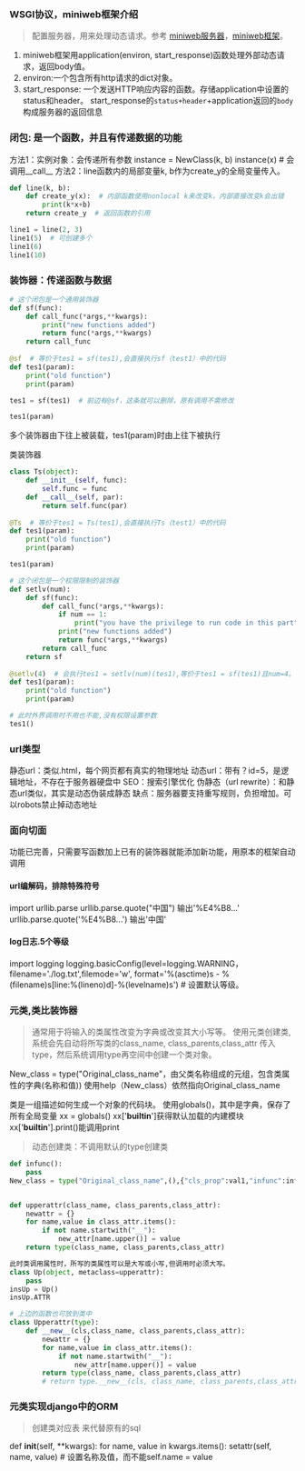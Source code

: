 ### WSGI协议，miniweb框架介绍
> 配置服务器，用来处理动态请求。参考 [miniweb服务器]，[miniweb框架]。

1. miniweb框架用application(environ, start_response)函数处理外部动态请求，返回body值。
2. environ:一个包含所有http请求的dict对象。
3. start_response: 一个发送HTTP响应内容的函数。存储application中设置的status和header。
start_response的`status+header`+application返回的`body`构成服务器的返回信息

[miniweb服务器]: .\P6-miniweb\basic-miniweb\web-server.py
[miniweb框架]: .\P6-miniweb\basic-miniweb\dynamic\mini_web.py

### 闭包: 是一个函数，并且有传递数据的功能
方法1：实例对象：会传递所有参数
instance = NewClass(k, b)
instance(x)  # 会调用__call__
方法2：line函数内的局部变量k, b作为create_y的全局变量传入。

```python
def line(k, b):
    def create_y(x):  # 内部函数使用nonlocal k来改变k，内部直接改变k会出错
        print(k*x+b)
    return create_y  # 返回函数的引用

line1 = line(2, 3)
line1(5)  # 可创建多个
line1(6)
line1(10)
```

### 装饰器：传递函数与数据

```python
# 这个闭包是一个通用装饰器
def sf(func):
    def call_func(*args,**kwargs):
        print("new functions added")
        return func(*args,**kwargs)
    return call_func
    
@sf  # 等价于tes1 = sf(tes1),会直接执行sf（test1）中的代码
def tes1(param):
    print("old function")
    print(param)

tes1 = sf(tes1)  # 前边有@sf，这条就可以删除，原有调用不需修改

tes1(param)
```
多个装饰器由下往上被装载，tes1(param)时由上往下被执行

类装饰器

```python
class Ts(object):
    def __init__(self, func):
        self.func = func
    def __call__(self, par):
        return self.func(par)
        
@Ts  # 等价于tes1 = Ts(tes1),会直接执行Ts（test1）中的代码
def tes1(param):
    print("old function")
    print(param)

tes1(param)
```


```python
# 这个闭包是一个权限限制的装饰器
def setlv(num):
    def sf(func):
        def call_func(*args,**kwargs):
            if num == 1:
                print("you have the privilege to run code in this part")
            print("new functions added")
            return func(*args,**kwargs)
        return call_func
    return sf
    
@setlv(4)  # 会执行tes1 = setlv(num)(tes1),等价于tes1 = sf(tes1)且num=4。
def tes1(param):
    print("old function")
    print(param)

# 此时外界调用时不用也不能,没有权限设置参数
tes1()
```

### url类型
静态url：类似.html，每个网页都有真实的物理地址
动态url：带有？id=5，是逻辑地址，不存在于服务器硬盘中
SEO：搜索引擎优化
伪静态（url rewrite）：和静态url类似，其实是动态伪装成静态
缺点：服务器要支持重写规则，负担增加。可以robots禁止掉动态地址


### 面向切面
功能已完善，只需要写函数加上已有的装饰器就能添加新功能，用原本的框架自动调用

#### url编解码，排除特殊符号
import urllib.parse
urllib.parse.quote("中国")
输出'%E4%B8...'
urllib.parse.quote('%E4%B8...')
输出'中国'

#### log日志.5个等级
import logging
logging.basicConfig(level=logging.WARNING，
filename='./log.txt',filemode='w',
format='%(asctime)s - %(filename)s[line:%(lineno)d]-%(levelname)s')  # 设置默认等级。

### 元类,类比装饰器
> 通常用于将输入的类属性改变为字典或改变其大小写等。 
> 使用元类创建类,系统会先自动将所写类的class_name, class_parents,class_attr
传入type，然后系统调用type再空间中创建一个类对象。

New_class = type("Original_class_name"，由父类名称组成的元组，包含类属性的字典(名称和值))
使用help（New_class）依然指向Original_class_name

类是一组描述如何生成一个对象的代码块。
使用globals()，其中是字典，保存了所有全局变量
xx = globals()
xx['__builtin__']获得默认加载的内建模块
xx['__builtin__'].print()能调用print

> 动态创建类：不调用默认的type创建类

```python
def infunc():
    pass
New_class = type("Original_class_name",(),{"cls_prop":val1,"infunc":infuc}


def upperattr(class_name, class_parents,class_attr):
    newattr = {}
    for name,value in class_attr.items():
        if not name.startwith("__"):
            new_attr[name.upper()] = value
    return type(class_name, class_parents,class_attr)

此时类调用属性时，所写的类属性可以是大写或小写,但调用时必须大写。
class Up(object, metaclass=upperattr):
    pass
insUp = Up()
insUp.ATTR

# 上边的函数也可放到类中
class Upperattr(type):
    def __new__(cls,class_name, class_parents,class_attr):
        newattr = {}
        for name,value in class_attr.items():
            if not name.startwith("__"):
                new_attr[name.upper()] = value
        return type(class_name, class_parents,class_attr)
        # return type.__new__(cls, class_name, class_parents,class_attr)         
```

### 元类实现django中的ORM
> 创建类对应表 来代替原有的sql

def __init__(self, **kwargs):
    for name, value in kwargs.items():
        setattr(self, name, value) # 设置名称及值，而不能self.name = value

